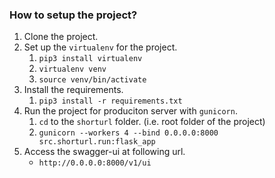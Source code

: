 ### How to setup the project?
1. Clone the project.
1. Set up the `virtualenv` for the project.
    1. `pip3 install virtualenv`
    1. `virtualenv venv`
    1. `source venv/bin/activate`
1. Install the requirements.
    1. `pip3 install -r requirements.txt`
1. Run the project for produciton server with `gunicorn`.
    1. `cd` to the `shorturl` folder. (i.e. root folder of the project)
    1. `gunicorn --workers 4 --bind 0.0.0.0:8000 src.shorturl.run:flask_app`
1. Access the swagger-ui at following url.
    - `http://0.0.0.0:8000/v1/ui`